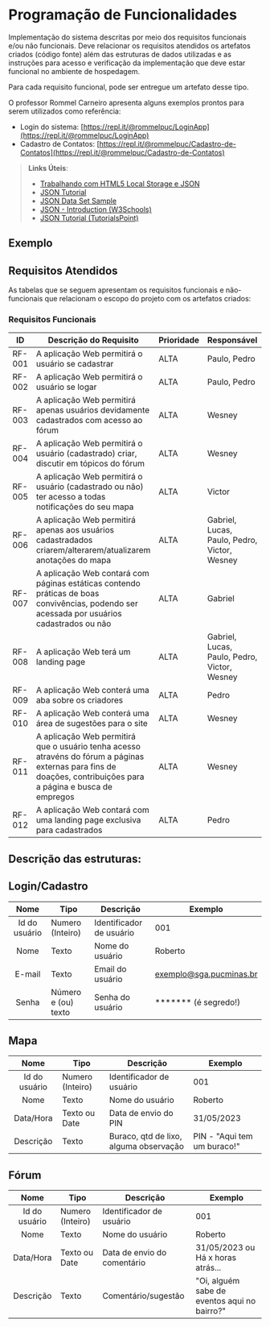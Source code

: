 # Programação de Funcionalidades

Implementação do sistema descritas por meio dos requisitos funcionais e/ou não funcionais. Deve relacionar os requisitos atendidos os artefatos criados (código fonte) além das estruturas de dados utilizadas e as instruções para acesso e verificação da implementação que deve estar funcional no ambiente de hospedagem.

Para cada requisito funcional, pode ser entregue um artefato desse tipo.

O professor Rommel Carneiro apresenta alguns exemplos prontos para serem utilizados como referência:
- Login do sistema: [https://repl.it/@rommelpuc/LoginApp](https://repl.it/@rommelpuc/LoginApp) 
- Cadastro de Contatos: [https://repl.it/@rommelpuc/Cadastro-de-Contatos](https://repl.it/@rommelpuc/Cadastro-de-Contatos)


> **Links Úteis**:
>
> - [Trabalhando com HTML5 Local Storage e JSON](https://www.devmedia.com.br/trabalhando-com-html5-local-storage-e-json/29045)
> - [JSON Tutorial](https://www.w3resource.com/JSON)
> - [JSON Data Set Sample](https://opensource.adobe.com/Spry/samples/data_region/JSONDataSetSample.html)
> - [JSON - Introduction (W3Schools)](https://www.w3schools.com/js/js_json_intro.asp)
> - [JSON Tutorial (TutorialsPoint)](https://www.tutorialspoint.com/json/index.htm)

## Exemplo

## Requisitos Atendidos

As tabelas que se seguem apresentam os requisitos funcionais e não-funcionais que relacionam o escopo do projeto com os artefatos criados:

### Requisitos Funcionais

|ID    | Descrição do Requisito  | Prioridade | Responsável | Artefato |
|------|-----------------------------------------|----| ----| --------- |
|RF-001| A aplicação Web permitirá o usuário se cadastrar | ALTA | Paulo, Pedro | login.html |
|RF-002| A aplicação Web permitirá o usuário se logar   | ALTA | Paulo, Pedro | login.html | 
|RF-003| A aplicação Web permitirá apenas usuários devidamente cadastrados com acesso ao fórum   | ALTA  | Wesney | forum.html |
|RF-004| A aplicação Web permitirá o usuário (cadastrado) criar, discutir em tópicos do fórum   | ALTA  | Wesney | forum.html |
|RF-005| A aplicação Web permitirá o usuário (cadastrado ou não) ter acesso a todas notificações do seu mapa | ALTA  | Victor | mapa.html |
|RF-006| A aplicação Web permitirá apenas aos usuários cadastradados criarem/alterarem/atualizarem anotações do mapa   | ALTA  | Gabriel, Lucas, Paulo, Pedro, Victor, Wesney | mapa.html |
|RF-007| A aplicação Web contará com páginas estáticas contendo práticas de boas convivências, podendo ser acessada por usuários cadastrados ou não  | ALTA  | Gabriel | praticas.html |
|RF-008| A aplicação Web terá um landing page   | ALTA  | Gabriel, Lucas, Paulo, Pedro, Victor, Wesney | index.html |
|RF-009| A aplicação Web conterá uma aba sobre os criadores   | ALTA  |Pedro | index.html |
|RF-010| A aplicação Web conterá uma área de sugestões para o site  | ALTA  | Wesney | forum.html  |
|RF-011| A aplicação Web permitirá que o usuário tenha acesso atravéns do fórum a páginas externas para fins de doações, contribuições para a página e busca de empregos   | ALTA  | Wesney | forum.html |
|RF-012| A aplicação Web contará com uma landing page exclusiva para cadastrados   | ALTA  | Pedro | paginalogada.html |

## Descrição das estruturas:

## Login/Cadastro
|  **Nome**      | **Tipo**          | **Descrição**                             | **Exemplo**                                    |
|:--------------:|-------------------|-------------------------------------------|------------------------------------------------|
| Id do usuário  | Numero (Inteiro)  | Identificador de usuário                  | 001                                            |
| Nome           | Texto             | Nome do usuário                           | Roberto                                        |
| E-mail         | Texto             | Email do usuário                          | exemplo@sga.pucminas.br                        |
| Senha          | Número e (ou) texto   | Senha do usuário                      | ******* (é segredo!)                           |

## Mapa
|  **Nome**      | **Tipo**          | **Descrição**                             | **Exemplo**                                    |
|:--------------:|-------------------|-------------------------------------------|------------------------------------------------|
| Id do usuário  | Numero (Inteiro)  | Identificador de usuário                  | 001                                            |
| Nome           | Texto             | Nome do usuário                           | Roberto                                        |
| Data/Hora      | Texto ou Date     | Data de envio do PIN                      | 31/05/2023                                     |
| Descrição      | Texto             | Buraco, qtd de lixo, alguma observação    | PIN - "Aqui tem um buraco!"                    |


## Fórum
|  **Nome**      | **Tipo**          | **Descrição**                             | **Exemplo**                                    |
|:--------------:|-------------------|-------------------------------------------|------------------------------------------------|
| Id do usuário  | Numero (Inteiro)  | Identificador de usuário                  | 001                                            |
| Nome           | Texto             | Nome do usuário                           | Roberto                                        |
| Data/Hora      | Texto ou Date     | Data de envio do comentário               | 31/05/2023  ou Há x horas atrás...             |
| Descrição      | Texto             | Comentário/sugestão                       | "Oi, alguém sabe de eventos aqui no bairro?"   |

